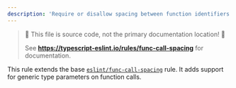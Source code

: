 ```yaml
---
description: 'Require or disallow spacing between function identifiers and their invocations.'
---
```


> 🛑 This file is source code, not the primary documentation location! 🛑
>
> See **https://typescript-eslint.io/rules/func-call-spacing** for documentation.

This rule extends the base [`eslint/func-call-spacing`](https://eslint.org/docs/rules/func-call-spacing) rule.
It adds support for generic type parameters on function calls.
